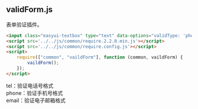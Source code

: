 ## validForm.js

表单验证插件。
```html
<input class="easyui-textbox" type="text" data-options="validType: 'phone'">
<script src='../../js/common/require.2.2.0.min.js'></script>
<script src='../../js/common/require.config.js'></script>
<script>
	require(["common", "vaildForm"], function (common, vaildForm) {
		vaildForm();
	});
</script>
```
tel：验证电话号格式   
phone：验证手机号格式   
email：验证电子邮箱格式
